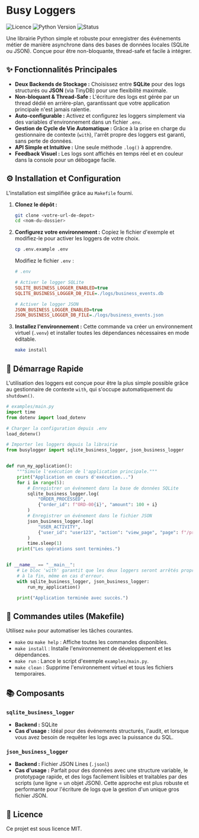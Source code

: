 # Busy Loggers

![Licence](https://img.shields.io/badge/licence-MIT-blue.svg)
![Python Version](https://img.shields.io/badge/python-3.8%2B-brightgreen.svg)
![Status](https://img.shields.io/badge/status-stable-green.svg)

Une librairie Python simple et robuste pour enregistrer des événements métier de manière asynchrone dans des bases de données locales (SQLite ou JSON). Conçue pour être
non-bloquante, thread-safe et facile à intégrer.

## ✨ Fonctionnalités Principales

* **Deux Backends de Stockage :** Choisissez entre **SQLite** pour des logs structurés ou **JSON** (via TinyDB) pour une flexibilité maximale.
* **Non-bloquant & Thread-Safe :** L'écriture des logs est gérée par un thread dédié en arrière-plan, garantissant que votre application principale n'est jamais ralentie.
* **Auto-configurable :** Activez et configurez les loggers simplement via des variables d'environnement dans un fichier `.env`.
* **Gestion de Cycle de Vie Automatique :** Grâce à la prise en charge du gestionnaire de contexte (`with`), l'arrêt propre des loggers est garanti, sans perte de
  données.
* **API Simple et Intuitive :** Une seule méthode `.log()` à apprendre.
* **Feedback Visuel :** Les logs sont affichés en temps réel et en couleur dans la console pour un débogage facile.

## ⚙️ Installation et Configuration

L'installation est simplifiée grâce au `Makefile` fourni.

1. **Clonez le dépôt :**
   ```sh
   git clone <votre-url-de-depot>
   cd <nom-du-dossier>
   ```

2. **Configurez votre environnement :**
   Copiez le fichier d'exemple et modifiez-le pour activer les loggers de votre choix.
   ```sh
   cp .env.example .env
   ```
   Modifiez le fichier `.env` :
   ```ini
   # .env

   # Activer le logger SQLite
   SQLITE_BUSINESS_LOGGER_ENABLED=true
   SQLITE_BUSINESS_LOGGER_DB_FILE=./logs/business_events.db

   # Activer le logger JSON
   JSON_BUSINESS_LOGGER_ENABLED=true
   JSON_BUSINESS_LOGGER_DB_FILE=./logs/business_events.json
   ```

3. **Installez l'environnement :**
   Cette commande va créer un environnement virtuel (`.venv`) et installer toutes les dépendances nécessaires en mode éditable.
   ```sh
   make install
   ```

## 🚀 Démarrage Rapide

L'utilisation des loggers est conçue pour être la plus simple possible grâce au gestionnaire de contexte `with`, qui s'occupe automatiquement du `shutdown()`.

```python
# examples/main.py
import time
from dotenv import load_dotenv

# Charger la configuration depuis .env
load_dotenv()

# Importer les loggers depuis la librairie
from busylogger import sqlite_business_logger, json_business_logger


def run_my_application():
    """Simule l'exécution de l'application principale."""
    print("Application en cours d'exécution...")
    for i in range(5):
        # Enregistrer un événement dans la base de données SQLite
        sqlite_business_logger.log(
            "ORDER_PROCESSED",
            {"order_id": f"ORD-00{i}", "amount": 100 + i}
        )
        # Enregistrer un événement dans le fichier JSON
        json_business_logger.log(
            "USER_ACTIVITY",
            {"user_id": "user123", "action": "view_page", "page": f"/product/{i}"}
        )
        time.sleep(1)
    print("Les opérations sont terminées.")


if __name__ == "__main__":
    # Le bloc 'with' garantit que les deux loggers seront arrêtés proprement
    # à la fin, même en cas d'erreur.
    with sqlite_business_logger, json_business_logger:
        run_my_application()

    print("Application terminée avec succès.")
```

## 🧰 Commandes utiles (Makefile)

Utilisez `make` pour automatiser les tâches courantes.

* `make` ou `make help` : Affiche toutes les commandes disponibles.
* `make install` : Installe l'environnement de développement et les dépendances.
* `make run` : Lance le script d'exemple `examples/main.py`.
* `make clean` : Supprime l'environnement virtuel et tous les fichiers temporaires.

## 📚 Composants

### `sqlite_business_logger`

* **Backend :** SQLite
* **Cas d'usage :** Idéal pour des événements structurés, l'audit, et lorsque vous avez besoin de requêter les logs avec la puissance du SQL.

### `json_business_logger`

* **Backend :** Fichier JSON Lines (`.jsonl`)
* **Cas d'usage :** Parfait pour des données avec une structure variable, le prototypage rapide, et des logs facilement lisibles et traitables par des scripts (une
  ligne = un objet JSON). Cette approche est plus robuste et performante pour l'écriture de logs que la gestion d'un unique gros fichier JSON.

## 📜 Licence

Ce projet est sous licence MIT.